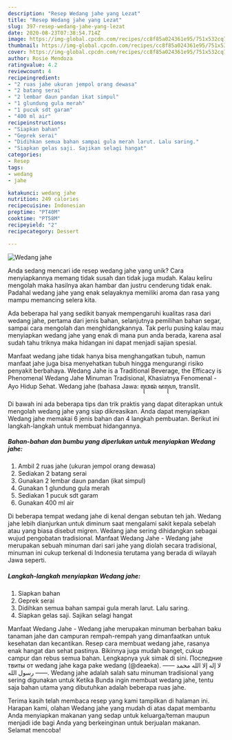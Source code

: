 ```yaml
---
description: "Resep Wedang jahe yang Lezat"
title: "Resep Wedang jahe yang Lezat"
slug: 397-resep-wedang-jahe-yang-lezat
date: 2020-08-23T07:38:54.714Z
image: https://img-global.cpcdn.com/recipes/cc8f85a024361e95/751x532cq70/wedang-jahe-foto-resep-utama.jpg
thumbnail: https://img-global.cpcdn.com/recipes/cc8f85a024361e95/751x532cq70/wedang-jahe-foto-resep-utama.jpg
cover: https://img-global.cpcdn.com/recipes/cc8f85a024361e95/751x532cq70/wedang-jahe-foto-resep-utama.jpg
author: Rosie Mendoza
ratingvalue: 4.2
reviewcount: 4
recipeingredient:
- "2 ruas jahe ukuran jempol orang dewasa"
- "2 batang serai"
- "2 lembar daun pandan ikat simpul"
- "1 glundung gula merah"
- "1 pucuk sdt garam"
- "400 ml air"
recipeinstructions:
- "Siapkan bahan"
- "Geprek serai"
- "Didihkan semua bahan sampai gula merah larut. Lalu saring."
- "Siapkan gelas saji. Sajikan selagi hangat"
categories:
- Resep
tags:
- wedang
- jahe

katakunci: wedang jahe 
nutrition: 249 calories
recipecuisine: Indonesian
preptime: "PT40M"
cooktime: "PT58M"
recipeyield: "2"
recipecategory: Dessert

---
```



![Wedang jahe](https://img-global.cpcdn.com/recipes/cc8f85a024361e95/751x532cq70/wedang-jahe-foto-resep-utama.jpg)

Anda sedang mencari ide resep wedang jahe yang unik? Cara menyiapkannya memang tidak susah dan tidak juga mudah. Kalau keliru mengolah maka hasilnya akan hambar dan justru cenderung tidak enak. Padahal wedang jahe yang enak selayaknya memiliki aroma dan rasa yang mampu memancing selera kita.

Ada beberapa hal yang sedikit banyak mempengaruhi kualitas rasa dari wedang jahe, pertama dari jenis bahan, selanjutnya pemilihan bahan segar, sampai cara mengolah dan menghidangkannya. Tak perlu pusing kalau mau menyiapkan wedang jahe yang enak di mana pun anda berada, karena asal sudah tahu triknya maka hidangan ini dapat menjadi sajian spesial.

Manfaat wedang jahe tidak hanya bisa menghangatkan tubuh, namun manfaat jahe juga bisa menyehatkan tubuh hingga mengurangi risiko penyakit berbahaya. Wedang Jahe is a Traditional Beverage, the Efficacy is Phenomenal Wedang Jahe Minuman Tradisional, Khasiatnya Fenomenal - Ayo Hidup Sehat. Wedang jahe (bahasa Jawa: ꦮꦺꦢꦁ ꦗꦲꦺ, translit.


Di bawah ini ada beberapa tips dan trik praktis yang dapat diterapkan untuk mengolah wedang jahe yang siap dikreasikan. Anda dapat menyiapkan Wedang jahe memakai 6 jenis bahan dan 4 langkah pembuatan. Berikut ini langkah-langkah untuk membuat hidangannya.

<!--inarticleads1-->

##### Bahan-bahan dan bumbu yang diperlukan untuk menyiapkan Wedang jahe:

1. Ambil 2 ruas jahe (ukuran jempol orang dewasa)
1. Sediakan 2 batang serai
1. Gunakan 2 lembar daun pandan (ikat simpul)
1. Gunakan 1 glundung gula merah
1. Sediakan 1 pucuk sdt garam
1. Gunakan 400 ml air


Di beberapa tempat wedang jahe di kenal dengan sebutan teh jah. Wedang jahe lebih dianjurkan untuk diminum saat mengalami sakit kepala sebelah atau yang biasa disebut migren. Wedang jahe sering dihidangkan sebagai wujud pengobatan tradisional. Manfaat Wedang Jahe - Wedang jahe merupakan sebuah minuman dari sari jahe yang diolah secara tradisional, minuman ini cukup terkenal di Indonesia terutama yang berada di wilayah Jawa seperti. 

<!--inarticleads2-->

##### Langkah-langkah menyiapkan Wedang jahe:

1. Siapkan bahan
1. Geprek serai
1. Didihkan semua bahan sampai gula merah larut. Lalu saring.
1. Siapkan gelas saji. Sajikan selagi hangat


Manfaat Wedang Jahe - Wedang jahe merupakan minuman berbahan baku tanaman jahe dan campuran rempah-rempah yang dimanfaatkan untuk kesehatan dan kecantikan. Resep cara membuat wedang jahe, rasanya enak hangat dan sehat pastinya. Bikinnya juga mudah banget, cukup campur dan rebus semua bahan. Lengkapnya yuk simak di sini. Последние твиты от wedang jahe kaga pake wedang (@deaeka). ‎—— لا إله إلا الله محمد رسول الله ——. Wedang jahe adalah salah satu minuman tradisional yang sering digunakan untuk Ketika Bunda ingin membuat wedang jahe, tentu saja bahan utama yang dibutuhkan adalah beberapa ruas jahe. 

Terima kasih telah membaca resep yang kami tampilkan di halaman ini. Harapan kami, olahan Wedang jahe yang mudah di atas dapat membantu Anda menyiapkan makanan yang sedap untuk keluarga/teman maupun menjadi ide bagi Anda yang berkeinginan untuk berjualan makanan. Selamat mencoba!
